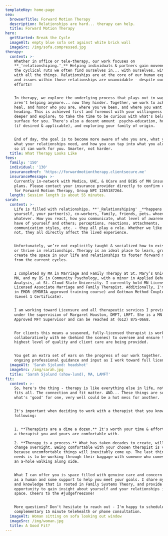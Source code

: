 ```yaml
---
templateKey: home-page
seo:
  browserTitle: Forward Motion Therapy
  description: Relationships are hard... therapy can help.
  title: Forward Motion Therapy
hero:
  getStarted: Break the Cycle
  imageAlt: empty blue sofa set against white brick wall
  imageSrc: /img/sofa.compressed.jpg
therapy:
  content: >-
    Whether in office or tele-therapy, our work focuses on
    **_'relationshiping.'_** Helping individuals & partners gain movement from
    the cyclical ruts we often find ourselves in... with ourselves, with others,
    with all the things. Relationships are at the core of our human experience
    and issues within those relationships are unavoidable - despite our best
    efforts! 


    In therapy, we explore the underlying process that plays out in ways that
    aren't helping anymore... now they hinder. Together, we work to acknowledge,
    heal, and honor who you are, where you've been, and where you want to be
    heading. This is achieved first and foremost with your willingness to look
    deeper and explore; to take the time to be curious with what's below the
    surface for you. There's also a decent amount  psycho-education, homework
    (if desired & applicable), and exploring your family of origin.


    End of day, the goal is to become more aware of who you are, what you need,
    what your relationships need, and how you can tap into what you already have
    so it can work for you. Smarter, not harder.
  title: What Therapy Looks Like
fees:
  family: '150'
  individual: '130'
  insuranceHref: 'https://forwardmotiontherapy.clientsecure.me'
  insuranceMessage: >-
    Currently in-network with Medica, UHC, & UCare and BCBS of MN insurance
    plans. Please contact your insurance provider directly to confirm coverage
    for Forward Motion Therapy, Group NPI 1265187264.
  length: Session length is about 55 minutes.
sarah:
  content: >-
    Life is filled with relationships. **'_Relationshiping' _**happens with
    yourself, your partner(s), co-workers, family, friends, pets… whoever and
    whatever. How you react, how you communicate, what level of awareness you
    have of yourself and others; perceptions, reactions, attachments,
    communication styles, etc. - they all play a role. Whether we like it or
    not, they all directly affect the lived experience.


    Unfortunately, we’re not explicitly taught & socialized how to exist, grow,
    or thrive in relationships. Therapy is an ideal place to learn, grow, and
    create the space in your life and relationships to foster forward motion
    from the current cycles.


    I completed my MA in Marriage and Family Therapy at St. Mary’s University of
    MN, and my BS in Community Psychology, with a minor in Applied Behavior
    Analysis, at St. Cloud State University. I currently hold MN License #4526;
    Licensed Associate Marriage and Family Therapist. Additionally, I'm trained
    in EMDR (EMDRIA approved training course) and Gottman Method Couples Therapy
    (Level 1 Certificate).


    I am working toward Licensure and all therapeutic services I provide are
    under the supervision of Margaret Houston, DMFT, LMFT. She is a MN State
    Approved MFT Supervisor and can be reached at (612) 875-0668.


    For clients this means a seasoned, fully-licensed therapist is working
    collaboratively with me (behind the scenes) to oversee and ensure that the
    highest level of quality and client care are being provided.


    You get an extra set of ears on the progress of our work together. I get
    ongoing professional guidance and input as I work toward full licensure.
  imageAlt: 'Sarah Sjolund: headshot'
  imageSrc: /img/sarah.jpg
  title: 'Sarah Sjolund (show-lund), MA, LAMFT'
fit:
  content: >-
    So, here's the thing - therapy is like everything else in life, not one size
    fits all. The connection and fit matter. AND... These things are subjective;
    what's 'good' for one, very well could be a hot mess for another.


    It's important when deciding to work with a therapist that you know the
    following:


    1. **Therapists are a dime a dozen.** It's worth your time & effort to find
    a therapist you and yours are comfortable with.

    2. **Therapy is a process.** What has taken decades to create, will not
    change overnight. Being comfortable with your chosen therapist is vital -
    because uncomfortable things will inevitably come up. The last thing anyone
    needs is to be working through their baggage with someone who comes off as
    an a-hole walking along side.


    What I can offer you is space filled with genuine care and concern for you
    as a human and some support to help you meet your goals. I share my insight
    and knowledge that is rooted in Family Systems Theory, and provide you the
    opportunity to gain insight about yourself and your relationships in a safe
    space. Cheers to the #judgefreezone!


    More questions? Don't hesitate to reach out - I'm happy to schedule a
    complementary 15 minute telehealth or phone consultation.
  imageAlt: Woman sitting on sofa looking out window
  imageSrc: /img/woman.jpg
  title: A Good Fit?
---
```


